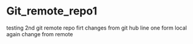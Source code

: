 # Git_remote_repo1
testing 2nd git remote repo
firt changes from git hub
line one form local
again change from remote
